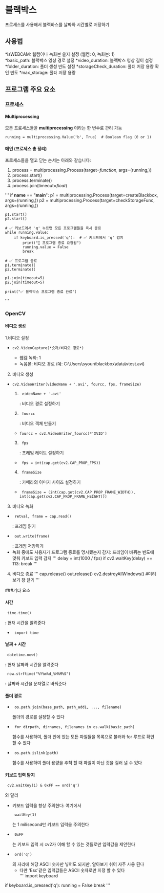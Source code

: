 # 블랙박스
프로세스를 사용해서 블랙바스를 날짜와 시간별로 저장하기

## 사용법
*isWEBCAM: 웹캠이나 녹화본 쓸지 설정 (웹켐: 0, 녹화본: 1)  
*basic_path: 블랙박스 영상 경로 설정
*video_duration: 블랙박스 영상 길이 설정
*folder_duration: 폴더 생성 빈도 설정
*storageCheck_duration: 폴더 저장 용량 확인 빈도
*max_storage: 폴더 저장 용량 

## 프로그램 주요 요소

### 프로세스
#### Multiprocessing
모든 프로세스들을 **multiprocessing** 이라는 한 변수로 관리 가능
<pre><code>running = multiprocessing.Value('b', True)  # Boolean flag (0 or 1)</code></pre>

#### 메인 (프로세스 총 정리)
프로세스들을 열고 닫는 순서는 아래와 같습니다:
1. process = multiprocessing.Process(target=*function*, args=(running,))
2. process.start()
3. process.terminate()
4. process.join(timeout=*float*)

'''
if __name__ == "__main__":
    p1 = multiprocessing.Process(target=createBlackbox, args=(running,))
    p2 = multiprocessing.Process(target=checkStorageFunc, args=(running,))

    p1.start()
    p2.start()

    # ✅ 키보드에서 'q' 누르면 모든 프로그램들을 즉시 종료
    while running.value:  
        if keyboard.is_pressed('q'):  # ✅ 키보드에서 'q' 감지
            print("🛑 프로그램 종료 요청됨")
            running.value = False
            break

    # ✅ 프로그램 종료
    p1.terminate()
    p2.terminate()

    p1.join(timeout=5)
    p2.join(timeout=5)

    print("✅ 블랙박스 프로그램 종료 완료")
'''

### OpenCV 
#### 비디오 생성
1.비디오 설정
  * <pre><code>cv2.VideoCapture(*숫자/비디오 경로*)</code></pre>
    * 웹캠 녹화: 1
    * 녹음본: 비디오 경로 (예: C:\\Users\\syoun\\blackbox\\data\\vtest.avi)
2. 비디오 생성
  * <pre><code>cv2.VideoWriter(videoName + '.avi', fourcc, fps, frameSize)</code></pre> 
    1. <pre><code> videoName + '.avi' </code></pre>: 비디오 경로 설정하기
    2. <pre><code> fourcc </code></pre>: 비디오 객체 만들기
      * <pre><code>fourcc = cv2.VideoWriter_fourcc(*'XVID') </code></pre>
    3. <pre><code> fps </code></pre>: 프레임 레이트 설정하기
      * <pre><code> fps = int(cap.get(cv2.CAP_PROP_FPS)) </code></pre>
    4. <pre><code> frameSize </code></pre>: 카메라의 이미지 사이즈 설정하기
      * <pre><code> frameSize = (int(cap.get(cv2.CAP_PROP_FRAME_WIDTH)), int(cap.get(cv2.CAP_PROP_FRAME_HEIGHT))) </code></pre>
3. 비디오 녹화
  * <pre><code> retval, frame = cap.read()  </code></pre> : 프레임 읽기
  * <pre><code> out.write(frame) </code></pre> : 프레임 저장하기
  * 녹화 중에도 사용자가 프로그램 종료를 명시했는지 감지: 프레임이 바뀌는 빈도에 맞춰 키보드 입력 감지 
    '''
    delay = int(1000 / fps) 
    if cv2.waitKey(delay) == 113: 
      break
    '''
4. 비디오 종료
   '''
   cap.release()
   out.release()
   cv2.destroyAllWindows() #미리보기 창 닫기
  '''

###기타 요소
#### 시간
<pre><code> time.time() </code></pre>: 현재 시간을 알려준다
  * <pre><code> import time </code></pre>
#### 날짜 + 시간
<pre><code> datetime.now() </code></pre>: 현재 날짜와 시간을 알려준다
<pre><code> now.strftime("%Y%m%d_%H%M%S") </code></pre>: 날짜와 시간을 문자열로 바꿔준다
#### 폴더 경로
* <pre><code> os.path.join(base_path, path_add1, ..., filename) </code></pre> 폴더의 경로를 설정할 수 있다
* <pre><code> for dirpath, dirnames, filenames in os.walk(basic_path) </code></pre> 함수를 사용하여, 폴더 안에 있는 모든 파일들을 목록으로 불러와 for 루프로 확인 할 수 있다 
* <pre><code> os.path.islink(path) </code></pre> 함수를 사용하여 폴더 용량을 추척 할 때 파일이 아닌 것을 걸러 낼 수 있다 
#### 키보드 입력 탐지
<pre><code> cv2.waitKey(1) & 0xFF == ord('q') </code></pre> 와 달리
  * 키보드 입력을 항상 주의한다: 여기에서 <pre><code> waitKey(1) </code></pre> 는 1 milisecond만 키보드 입력을 주의한다
  * <pre><code> 0xFF </code></pre> 는 키보드 입력 시 cv2가 이해 할 수 있는 것들로만 입력값을 제안한다
  * <pre><code> ord('q') </code></pre> 의 자리에 해당 ASCII 숫자만 넣어도 되지만, 알아보기 쉬어 자주 사용 된다
    * 다만 'Esc'같은 입력값들은 ASCII 숫자로만 지정 할 수 있다   
'''
import keyboard 

if keyboard.is_pressed('q'):
    running = False
    break
'''

